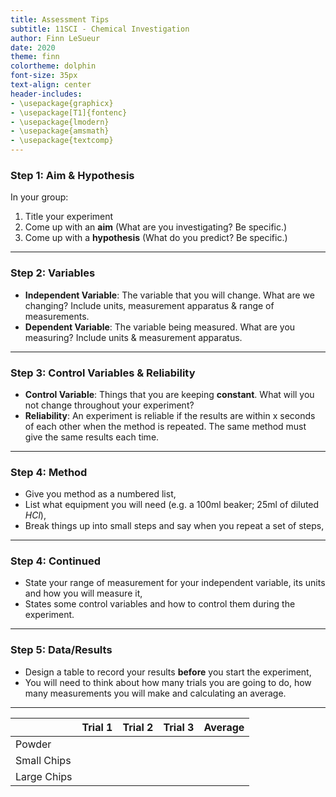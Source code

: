 ```yaml
---
title: Assessment Tips
subtitle: 11SCI - Chemical Investigation
author: Finn LeSueur
date: 2020
theme: finn
colortheme: dolphin
font-size: 35px
text-align: center
header-includes:
- \usepackage{graphicx}
- \usepackage[T1]{fontenc}
- \usepackage{lmodern}
- \usepackage{amsmath}
- \usepackage{textcomp}
---
```


### Step 1: Aim & Hypothesis

In your group:

1. Title your experiment
2. Come up with an __aim__ (What are you investigating? Be specific.)
3. Come up with a __hypothesis__ (What do you predict? Be specific.)

---

### Step 2: Variables

- __Independent Variable__: The variable that you will change. What are we changing? Include units, measurement apparatus & range of measurements.
- __Dependent Variable__: The variable being measured. What are you measuring? Include units & measurement apparatus.

---

### Step 3: Control Variables & Reliability

- __Control Variable__: Things that you are keeping __constant__. What will you not change throughout your experiment?
- __Reliability__: An experiment is reliable if the results are within x seconds of each other when the method is repeated. The same method must give the same results each time.

---

### Step 4: Method

- Give you method as a numbered list,
- List what equipment you will need (e.g. a 100ml beaker; 25ml of diluted $HCl$),
- Break things up into small steps and say when you repeat a set of steps,

---

### Step 4: Continued

- State your range of measurement for your independent variable, its units and how you will measure it,
- States some control variables and how to control them during the experiment.

---

### Step 5: Data/Results

- Design a table to record your results __before__ you start the experiment,
- You will need to think about how many trials you are going to do, how many measurements you will make and calculating an average.

---

|              | Trial 1  | Trial 2  | Trial 3  | Average  |
|:-------------|:---------|:---------|:---------|:---------|
| Powder       |          |          |          |          |
| Small Chips  |          |          |          |          |
| Large Chips  |          |          |          |          |